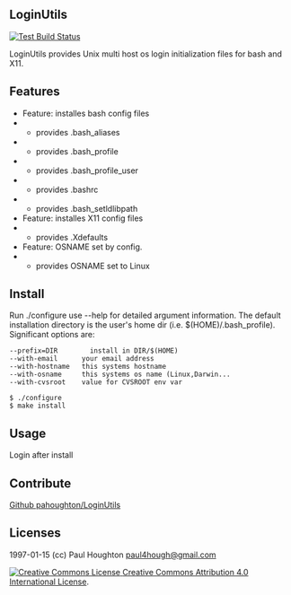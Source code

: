 ## LoginUtils

[![Test Build Status](https://travis-ci.org/pahoughton/login-utils.png)](https://travis-ci.org/pahoughton/login-utils)


LoginUtils provides Unix multi host os login initialization files for
bash and X11.

## Features

* Feature: installes bash config files
*  - provides .bash_aliases
*  - provides .bash_profile
*  - provides .bash_profile_user
*  - provides .bashrc
*  - provides .bash_setldlibpath
* Feature: installes X11 config files
*  - provides .Xdefaults
* Feature: OSNAME set by config.
*  - provides OSNAME set to Linux

## Install

Run ./configure use --help for detailed argument information. The
default installation directory is the user's home dir (i.e.
$(HOME)/.bash_profile). Significant options are:

    --prefix=DIR	    install in DIR/$(HOME)
    --with-email      your email address
    --with-hostname   this systems hostname
    --with-osname     this systems os name (Linux,Darwin...
    --with-cvsroot    value for CVSROOT env var

    $ ./configure
    $ make install

## Usage

Login after install

## Contribute

[Github pahoughton/LoginUtils](https://github.com/pahoughton/LoginUtils)

## Licenses
1997-01-15 (cc)  Paul Houghton <paul4hough@gmail.com>

<a rel="license" href="http://creativecommons.org/licenses/by/4.0/">
<img alt="Creative Commons License" style="border-width:0"
src="https://i.creativecommons.org/l/by/4.0/80x15.png" />
</a>
<a rel="license" href="http://creativecommons.org/licenses/by/4.0/">
Creative Commons Attribution 4.0 International License</a>.
